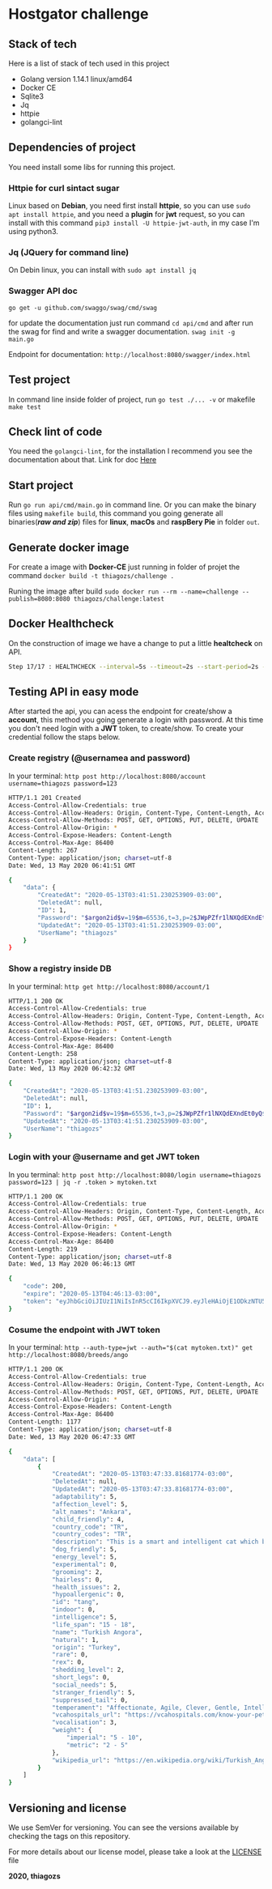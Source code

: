 # Hostgator challenge

## Stack of tech

Here is a list of stack of tech used in this project

* Golang version 1.14.1 linux/amd64
* Docker CE
* Sqlite3
* Jq
* httpie
* golangci-lint

## Dependencies of project

You need install some libs for running this project.

### Httpie for curl sintact sugar

Linux based on **Debian**, you need first install **httpie**, so you can use `sudo apt install httpie`, and you need a **plugin** for **jwt** request, so you can install with this command `pip3 install -U httpie-jwt-auth`, in my case I'm using python3.

### Jq (JQuery for command line)

On Debin linux, you can install with `sudo apt install jq`

### Swagger API doc

`go get -u github.com/swaggo/swag/cmd/swag`

for update the documentation just run command `cd api/cmd` and after run the swag for find and write a swagger documentation. `swag init -g main.go`

Endpoint for documentation: `http://localhost:8080/swagger/index.html`

## Test project

In command line inside folder of project, run `go test ./... -v` or makefile `make test`

## Check lint of code

You need the `golangci-lint`, for the installation I recommend you see the documentation about that. Link for doc [Here](https://github.com/golangci/golangci-lint)

## Start project

Run `go run api/cmd/main.go` in command line.
Or you can make the binary files using `makefile build`, this command you going generate all binaries(***raw and zip***) files for **linux**, **macOs** and **raspBery Pie** in folder `out`.

## Generate docker image

For create a image with **Docker-CE** just running in folder of projet the command `docker build -t thiagozs/challenge .`

Runing the image after build `sudo docker run --rm --name=challenge --publish=8080:8080 thiagozs/challenge:latest`

## Docker Healthcheck

On the construction of image we have a change to put a little **healtcheck** on API.

```sh
Step 17/17 : HEALTHCHECK --interval=5s --timeout=2s --start-period=2s --retries=5 CMD [ "curl", "--silent", "--fail", "http://localhost:8080/ping" ]
```

## Testing API in easy mode

After started the api, you can acess the endpoint for create/show a **account**, this method you going generate a login with password. At this time you don't need login with a **JWT** token, to create/show. To create your credential follow the staps below.

### Create registry (@usernamea and password)

In your terminal: `http post http://localhost:8080/account username=thiagozs password=123`

```sh
HTTP/1.1 201 Created
Access-Control-Allow-Credentials: true
Access-Control-Allow-Headers: Origin, Content-Type, Content-Length, Accept-Encoding, X-CSRF-Token, Authorization
Access-Control-Allow-Methods: POST, GET, OPTIONS, PUT, DELETE, UPDATE
Access-Control-Allow-Origin: *
Access-Control-Expose-Headers: Content-Length
Access-Control-Max-Age: 86400
Content-Length: 267
Content-Type: application/json; charset=utf-8
Date: Wed, 13 May 2020 06:41:51 GMT

{
    "data": {
        "CreatedAt": "2020-05-13T03:41:51.230253909-03:00",
        "DeletedAt": null,
        "ID": 1,
        "Password": "$argon2id$v=19$m=65536,t=3,p=2$JWpPZfr1lNXQdEXndEt0yQ$/vwTThbrnNulO/61v1lLSeQCuH2qsLecaLS+aW8C5e0",
        "UpdatedAt": "2020-05-13T03:41:51.230253909-03:00",
        "UserName": "thiagozs"
    }
}
```

### Show a registry inside DB

In your terminal: `http get http://localhost:8080/account/1`

```sh
HTTP/1.1 200 OK
Access-Control-Allow-Credentials: true
Access-Control-Allow-Headers: Origin, Content-Type, Content-Length, Accept-Encoding, X-CSRF-Token, Authorization
Access-Control-Allow-Methods: POST, GET, OPTIONS, PUT, DELETE, UPDATE
Access-Control-Allow-Origin: *
Access-Control-Expose-Headers: Content-Length
Access-Control-Max-Age: 86400
Content-Length: 258
Content-Type: application/json; charset=utf-8
Date: Wed, 13 May 2020 06:42:32 GMT

{
    "CreatedAt": "2020-05-13T03:41:51.230253909-03:00",
    "DeletedAt": null,
    "ID": 1,
    "Password": "$argon2id$v=19$m=65536,t=3,p=2$JWpPZfr1lNXQdEXndEt0yQ$/vwTThbrnNulO/61v1lLSeQCuH2qsLecaLS+aW8C5e0",
    "UpdatedAt": "2020-05-13T03:41:51.230253909-03:00",
    "UserName": "thiagozs"
}

```

### Login with your @username and get JWT token

In you terminal: `http post http://localhost:8080/login username=thiagozs password=123 | jq -r .token > mytoken.txt`

```sh
HTTP/1.1 200 OK
Access-Control-Allow-Credentials: true
Access-Control-Allow-Headers: Origin, Content-Type, Content-Length, Accept-Encoding, X-CSRF-Token, Authorization
Access-Control-Allow-Methods: POST, GET, OPTIONS, PUT, DELETE, UPDATE
Access-Control-Allow-Origin: *
Access-Control-Expose-Headers: Content-Length
Access-Control-Max-Age: 86400
Content-Length: 219
Content-Type: application/json; charset=utf-8
Date: Wed, 13 May 2020 06:46:13 GMT

{
    "code": 200,
    "expire": "2020-05-13T04:46:13-03:00",
    "token": "eyJhbGciOiJIUzI1NiIsInR5cCI6IkpXVCJ9.eyJleHAiOjE1ODkzNTU5NzMsIm9yaWdfaWF0IjoxNTg5MzUyMzczLCJ1dWlkIjoidGhpYWdvenMifQ.Dq2yKkvouUK-smsq9acwihZs5vHYSQ1Nk39U_HY1hug"
}
```

### Cosume the endpoint with JWT token

In your terminal: `http --auth-type=jwt --auth="$(cat mytoken.txt)" get http://localhost:8080/breeds/ango`

```sh
HTTP/1.1 200 OK
Access-Control-Allow-Credentials: true
Access-Control-Allow-Headers: Origin, Content-Type, Content-Length, Accept-Encoding, X-CSRF-Token, Authorization
Access-Control-Allow-Methods: POST, GET, OPTIONS, PUT, DELETE, UPDATE
Access-Control-Allow-Origin: *
Access-Control-Expose-Headers: Content-Length
Access-Control-Max-Age: 86400
Content-Length: 1177
Content-Type: application/json; charset=utf-8
Date: Wed, 13 May 2020 06:47:33 GMT

{
    "data": [
        {
            "CreatedAt": "2020-05-13T03:47:33.81681774-03:00",
            "DeletedAt": null,
            "UpdatedAt": "2020-05-13T03:47:33.81681774-03:00",
            "adaptability": 5,
            "affection_level": 5,
            "alt_names": "Ankara",
            "child_friendly": 4,
            "country_code": "TR",
            "country_codes": "TR",
            "description": "This is a smart and intelligent cat which bonds well with humans. With its affectionate and playful personality the Angora is a top choice for families. The Angora gets along great with other pets in the home, but it will make clear who is in charge, and who the house belongs to",
            "dog_friendly": 5,
            "energy_level": 5,
            "experimental": 0,
            "grooming": 2,
            "hairless": 0,
            "health_issues": 2,
            "hypoallergenic": 0,
            "id": "tang",
            "indoor": 0,
            "intelligence": 5,
            "life_span": "15 - 18",
            "name": "Turkish Angora",
            "natural": 1,
            "origin": "Turkey",
            "rare": 0,
            "rex": 0,
            "shedding_level": 2,
            "short_legs": 0,
            "social_needs": 5,
            "stranger_friendly": 5,
            "suppressed_tail": 0,
            "temperament": "Affectionate, Agile, Clever, Gentle, Intelligent, Playful, Social",
            "vcahospitals_url": "https://vcahospitals.com/know-your-pet/cat-breeds/turkish-angora",
            "vocalisation": 3,
            "weight": {
                "imperial": "5 - 10",
                "metric": "2 - 5"
            },
            "wikipedia_url": "https://en.wikipedia.org/wiki/Turkish_Angora"
        }
    ]
}
```

## Versioning and license

We use SemVer for versioning. You can see the versions available by checking the tags on this repository.

For more details about our license model, please take a look at the [LICENSE](https://github.com/thiagozs/hostgator-challenge/blob/master/LICENCE) file

**2020, thiagozs**
